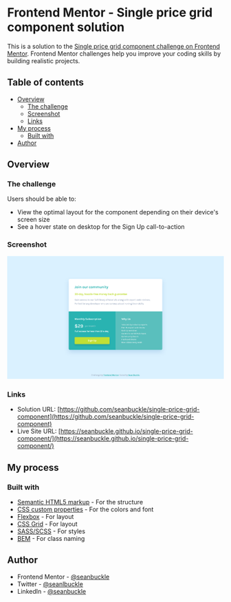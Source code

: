 # Frontend Mentor - Single price grid component solution

This is a solution to the [Single price grid component challenge on Frontend Mentor](https://www.frontendmentor.io/challenges/single-price-grid-component-5ce41129d0ff452fec5abbbc). Frontend Mentor challenges help you improve your coding skills by building realistic projects. 

## Table of contents

- [Overview](#overview)
  - [The challenge](#the-challenge)
  - [Screenshot](#screenshot)
  - [Links](#links)
- [My process](#my-process)
  - [Built with](#built-with)
- [Author](#author)

## Overview

### The challenge

Users should be able to:

- View the optimal layout for the component depending on their device's screen size
- See a hover state on desktop for the Sign Up call-to-action

### Screenshot

![](./images/screenshot.png)

### Links

- Solution URL: [https://github.com/seanbuckle/single-price-grid-component](https://github.com/seanbuckle/single-price-grid-component)
- Live Site URL: [https://seanbuckle.github.io/single-price-grid-component/](https://seanbuckle.github.io/single-price-grid-component/)

## My process

### Built with
- [Semantic HTML5 markup](https://developer.mozilla.org/en-US/docs/Web/HTML) - For the structure
- [CSS custom properties](https://developer.mozilla.org/en-US/docs/Web/CSS/Using_CSS_custom_properties) - For the colors and font
- [Flexbox](https://css-tricks.com/snippets/css/a-guide-to-flexbox/) - For layout
- [CSS Grid](https://css-tricks.com/snippets/css/complete-guide-grid/) - For layout
- [SASS/SCSS](https://sass-lang.com/) - For styles
- [BEM](http://getbem.com/) - For class naming

## Author
- Frontend Mentor - [@seanbuckle](https://www.frontendmentor.io/profile/seanbuckle)
- Twitter - [@seanlbuckle](https://www.twitter.com/seanlbuckle)
- LinkedIn - [@seanbuckle](https://www.linkedin.com/in/seanbuckle/)
